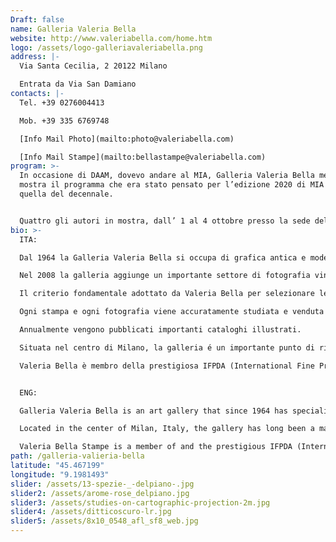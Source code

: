 ```yaml
---
Draft: false
name: Galleria Valeria Bella
website: http://www.valeriabella.com/home.htm
logo: /assets/logo-galleriavaleriabella.png
address: |-
  Via Santa Cecilia, 2 20122 Milano

  Entrata da Via San Damiano
contacts: |-
  Tel. +39 0276004413

  Mob. +39 335 6769748

  [Info Mail Photo](mailto:photo@valeriabella.com)

  [Info Mail Stampe](mailto:bellastampe@valeriabella.com)
program: >-
  In occasione di DAAM, dovevo andare al MIA, Galleria Valeria Bella metterà in
  mostra il programma che era stato pensato per l’edizione 2020 di MIA Fair,
  quella del decennale.


  Quattro gli autori in mostra, dall’ 1 al 4 ottobre presso la sede della galleria: Margherita Del Piano, Thomas Hauser, Davide Monteleone e Sofia Uslenghi.
bio: >-
  ITA:

  Dal 1964 la Galleria Valeria Bella si occupa di grafica antica e moderna, operando sia sul mercato nazionale che su quello internazionale.

  Nel 2008 la galleria aggiunge un importante settore di fotografia vintage e contemporanea.

  Il criterio fondamentale adottato da Valeria Bella per selezionare le opere che offre alla sua esigente clientela è quello della qualità, che caratterizza sia i lavori degli artisti più importanti che quelli di autori meno noti.

  Ogni stampa e ogni fotografia viene accuratamente studiata e venduta accompagnata da un certificato che ne garantisce l'autenticità.

  Annualmente vengono pubblicati importanti cataloghi illustrati.

  Situata nel centro di Milano, la galleria é un importante punto di riferimento per collezionisti e studiosi.

  Valeria Bella è membro della prestigiosa IFPDA (International Fine Print Dealer Association) con sede a New York, è socio sostenitore di Camera Centro Italiano per la Fotografia con sede a Torino, e membro del CINOA (Confederation Internationale des Negociants en Ouvres d'Art).


  ENG:

  Galleria Valeria Bella is an art gallery that since 1964 has specialized in fine old master and modern prints. The gallery maintains a large inventory of museum quality prints by major and minor artists from the early Renaissance to the present. In 2008 the gallery has added a department of vintage and contemporary photography. Each print and photograph is carefully studied, catalogued and sold with a certificate of authenticity. The gallery publishes yearly fully illustrated catalogues.

  Located in the center of Milan, Italy, the gallery has long been a major reference point for collectors and scholars alike.

  Valeria Bella Stampe is a member of and the prestigious IFPDA (International Fine Print Dealer Association), is a sustaining member of Camera Centro Italiano per la Fotografia in Torino, and member of CINOA (Confederation Internationale des Negociantes en Oeuvres d’Art.
path: /galleria-valieria-bella
latitude: "45.467199"
longitude: "9.1981493"
slider: /assets/13-spezie-_-delpiano-.jpg
slider2: /assets/arome-rose_delpiano.jpg
slider3: /assets/studies-on-cartographic-projection-2m.jpg
slider4: /assets/ditticoscuro-lr.jpg
slider5: /assets/8x10_0548_afl_sf8_web.jpg
---
```

